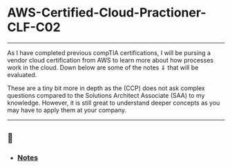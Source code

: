 # AWS-Certified-Cloud-Practioner-CLF-C02

<hr>

<p> 
    As I have completed previous compTIA certifications, I will be pursing a vendor cloud certification from AWS to learn more about how processes work in the cloud. Down below are some of the notes ⇓ that will be evaluated. 
</p>

<p> 
    These are a tiny bit more in depth as the (CCP) does not ask complex questions compared to the Solutions Architect Associate (SAA) to my knowledge. However, it is still great to understand deeper concepts as you may have to apply them at your company. 
</p>

<hr>

## 📝

- <h3><a href ="Markdown/overview.md">Notes</a></h3>